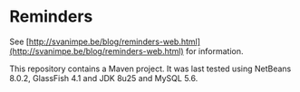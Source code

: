# Reminders

See [http://svanimpe.be/blog/reminders-web.html](http://svanimpe.be/blog/reminders-web.html) for information.

This repository contains a Maven project. It was last tested using NetBeans 8.0.2, GlassFish 4.1 and JDK 8u25 and MySQL 5.6.